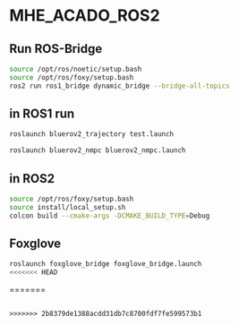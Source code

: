 # MHE_ACADO_ROS2


## Run ROS-Bridge
```bash
source /opt/ros/noetic/setup.bash
source /opt/ros/foxy/setup.bash
ros2 run ros1_bridge dynamic_bridge --bridge-all-topics
```


## in ROS1 run 
```bash
roslaunch bluerov2_trajectory test.launch 
```

```bash
roslaunch bluerov2_nmpc bluerov2_nmpc.launch 
```



## in ROS2

```bash
source /opt/ros/foxy/setup.bash
source install/local_setup.sh
colcon build --cmake-args -DCMAKE_BUILD_TYPE=Debug
```

## Foxglove

```bash
roslaunch foxglove_bridge foxglove_bridge.launch 
<<<<<<< HEAD
```
=======
```

>>>>>>> 2b8379de1388acdd31db7c8700fdf7fe599573b1
